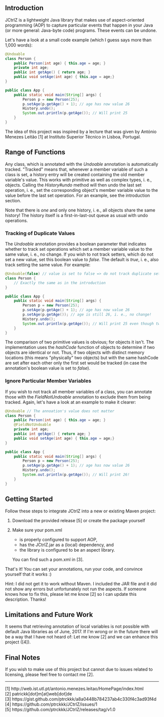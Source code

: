 ## Introduction
JCtrlZ is a lightweight Java library that makes use of aspect-oriented programming (AOP) to capture particular events that happen
in your Java (or more general: Java-byte code) programs. These events can be undone.

Let's have a look at a small code example (which I guess says more than 1,000 words):

```java
@Undoable
class Person {
    public Person(int age) { this.age = age; }
    private int age;
    public int getAge() { return age; }  
    public void setAge(int age) { this.age = age;}
}

public class App {
    public static void main(String[] args) {
        Person p = new Person(25);
        p.setAge(p.getAge() + 1); // age has now value 26
        History.undo();
        System.out.println(p.getAge()); // Will print 25
    }
}
```

The idea of this project was inspired by a lecture that was given by António Menezes Leitão [1] at Instituto Superior
Técnico in Lisboa, Portugal.

## Range of Functions
Any class, which is annotated with the _Undoable_ annotation is automatically tracked. "Tracked" means that, whenever a
member variable of such a class is set, a history entry will be created containing the old member variable's value. This
works with primitive as well as complex types, i. e., objects. Calling the _History#undo_ method will then undo the
last set operation, i. e., set the corresponding object's member variable value to the value before the last set
operation. For an example, see the introduction section.

Note that there is _one_ and only one history, i. e., all objects share the same history! The history itself
is a first-in-last-out queue as usual with undo operations.

### Tracking of Duplicate Values

The _Undoable_ annotation provides a boolean parameter that indicates whether to track set operations which set a 
member variable value to the same value, i. e., no change. If you wish to not track setters, which do not set a new
value, set this boolean value to _false_. The default is _true_, i. e., also track setting the same value. For example:

```java
@Undoable(false) // value is set to false => do not track duplicate sets
class Person {
    // Exactly the same as in the introduction
}

public class App {
    public static void main(String[] args) {
        Person p = new Person(25);
        p.setAge(p.getAge() + 1); // age has now value 26
        p.setAge(p.getAge()); // age is still 26, i. e., no change!
        History.undo();
        System.out.println(p.getAge()); // Will print 25 even though two setters were called!
    }
}
```

The comparison of two primitive values is obvious; for objects it isn't. The implementation uses the _hashCode_ function
of objects to determine if two objects are identical or not. Thus, if two objects with distinct memory locations (this
means "physically" two objects) but with the same hashCode are set after each other only the first set would be tracked
(in case the annotation's boolean value is set to _false_).

### Ignore Particular Member Variables

If you wish to not track all member variables of a class, you can annotate those with the _FieldNotUndoable_ annotation
to exclude them from being tracked. Again, let's have a look at an example to make it clearer:

```java
@Undoable // The annoation's value does not matter
class Person {
    public Person(int age) { this.age = age; }
    @FieldNotUndoable
    private int age;
    public int getAge() { return age; }  
    public void setAge(int age) { this.age = age;}
}

public class App {
    public static void main(String[] args) {
        Person p = new Person(25);
        p.setAge(p.getAge() + 1); // age has now value 26
        History.undo();
        System.out.println(p.getAge()); // Will print 26!
    }
}
```

## Getting Started
Follow these steps to integrate JCtrlZ into a new or existing Maven project:
1. Download the provided release [5] or create the package yourself
2. Make sure your pom.xml
   - is properly configured to support AOP,
   - has the JCtrlZ.jar as a (local) dependency, and
   - the library is configured to be an aspect library.
   
   You can find such a pom.xml in [3].

That's it! You can set your annotations, run your code, and convince yourself that it works :)

Hint: I did not get it to work without Maven. I included the JAR file and it did not show any errors but
unfortunately not run the aspects. If someone knows how to fix this, please let me know [2] so I can update this
description. Thanks!

## Limitations and Future Work
It seems that retrieving annotation of local variables is not possible with default Java libraries as of June, 2017. If
I'm wrong or in the future there will be a way that I have not heard of: Let me know [2] and we can enhance this
project ([4]).

## Final Notes
If you wish to make use of this project but cannot due to issues related to licensing, please feel free to contact me
[2].

<hr>
[1] http://web.ist.utl.pt/antonio.menezes.leitao/HomePage/index.html<br>
[2] patrickk[dot]m[at]web[dot]de<br>
[3] https://gist.github.com/ptrckkk/a8a0448b784237ab4c330f4c3ad93f4d<br>
[4] https://github.com/ptrckkk/JCtrlZ/issues/1<br>
[5] https://github.com/ptrckkk/JCtrlZ/releases/tag/v1.0